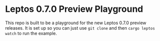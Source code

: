 # Leptos 0.7.0 Preview Playground

This repo is built to be a playground for the new Leptos 0.7.0 preview releases. It is set up so you can just use `git clone` and then `cargo leptos watch` to run the example.
